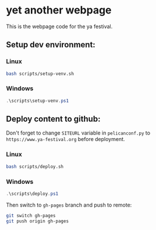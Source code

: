 # yet another webpage

This is the webpage code for the ya festival.

## Setup dev environment:

### Linux

```sh
bash scripts/setup-venv.sh
```

### Windows

```powershell
.\scripts\setup-venv.ps1
```

## Deploy content to github:

Don't forget to change `SITEURL` variable in `pelicanconf.py` to `https://www.ya-festival.org` before deployment.

### Linux

```sh
bash scripts/deploy.sh
```

### Windows

```powershell
.\scripts\deploy.ps1
```

Then switch to `gh-pages` branch and push to remote:

```sh
git switch gh-pages
git push origin gh-pages
```
